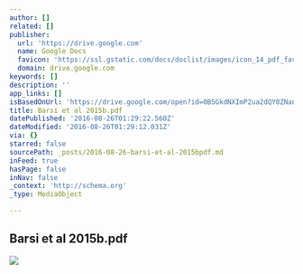 ```yaml
---
author: []
related: []
publisher:
  url: 'https://drive.google.com'
  name: Google Docs
  favicon: 'https://ssl.gstatic.com/docs/doclist/images/icon_14_pdf_favicon.ico'
  domain: drive.google.com
keywords: []
description: ''
app_links: []
isBasedOnUrl: 'https://drive.google.com/open?id=0B5GkdNXImP2ua2dQY0ZNanpOQTQ'
title: Barsi et al 2015b.pdf
datePublished: '2016-08-26T01:29:22.560Z'
dateModified: '2016-08-26T01:29:12.031Z'
via: {}
starred: false
sourcePath: _posts/2016-08-26-barsi-et-al-2015bpdf.md
inFeed: true
hasPage: false
inNav: false
_context: 'http://schema.org'
_type: MediaObject

---
```

<article style=""><h1>Barsi et al 2015b.pdf</h1><img src="https://lh3.googleusercontent.com/8pMq4R8J_kcL45M7yYWIxDwAIeALKt7iqf2WvUjPHZAm6MdH6PAEjQ=w1200-h630-p" /></article>